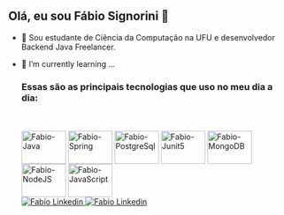 ## Olá, eu sou Fábio Signorini 👋

- 🔭 Sou estudante de Ciência da Computação na UFU e desenvolvedor Backend Java Freelancer.
- 🌱 I’m currently learning ...

  <div>  
    <h3>Essas são as principais tecnologias que uso no meu dia a dia:</h3>
    <br><br>
    <div style="display: inline_block;">
      <img align="center" height="60" width="80"
        src="https://cdn.jsdelivr.net/gh/devicons/devicon@latest/icons/java/java-original-wordmark.svg"
        alt="Fabio-Java" />
      <img align="center" height="60" width="80"
        src="https://cdn.jsdelivr.net/gh/devicons/devicon@latest/icons/spring/spring-original-wordmark.svg"
        alt="Fabio-Spring" />
      <img align="center" height="60" width="80"
        src="https://cdn.jsdelivr.net/gh/devicons/devicon@latest/icons/postgresql/postgresql-original-wordmark.svg"
        alt="Fabio-PostgreSql" />
      <img align="center" height="60" width="80"
        src="https://cdn.jsdelivr.net/gh/devicons/devicon@latest/icons/junit/junit-original-wordmark.svg"
        alt="Fabio-Junit5" />
      <img align="center" height="60" width="80"
        src="https://cdn.jsdelivr.net/gh/devicons/devicon@latest/icons/mongodb/mongodb-original-wordmark.svg"
        alt="Fabio-MongoDB" />
      <img align="center" height="60" width="80"
        src="https://cdn.jsdelivr.net/gh/devicons/devicon@latest/icons/nodejs/nodejs-original-wordmark.svg"
        alt="Fabio-NodeJS" />
      <img align="center" height="60" width="80"
        src="https://cdn.jsdelivr.net/gh/devicons/devicon@latest/icons/javascript/javascript-original.svg"
        alt="Fabio-JavaScript" />
    </div>
  </div>

  <div>
    <a href="https://www.linkedin.com/in/fabio-signorini/" target="_blank">
      <img src="https://img.shields.io/badge/LinkedIn-0077B5?style=for-the-badge&logo=linkedin&logoColor=white"
        alt="Fabio Linkedin">
    </a>
    <a href="https://www.linkedin.com/in/fabio-signorini/" target="_blank">
      <img src="https://img.shields.io/badge/Medium-12100E?style=for-the-badge&logo=medium&logoColor=white"
        alt="Fabio Linkedin">
    </a>
  </div>

